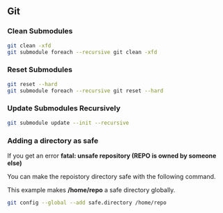 ## Git

### Clean Submodules

```bash
git clean -xfd
git submodule foreach --recursive git clean -xfd
```

### Reset Submodules

```bash
git reset --hard
git submodule foreach --recursive git reset --hard
```

### Update Submodules Recursively

```bash
git submodule update --init --recursive
```

### Adding a directory as safe

If you get an error
**fatal: unsafe repository (REPO is owned by someone else)**

You can make the repoistory directory safe with the following command.

This example makes **/home/repo** a safe directory globally.

```bash
git config --global --add safe.directory /home/repo
```

